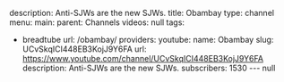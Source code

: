 description: Anti-SJWs are the new SJWs.
title: Obambay
type: channel
menu:
  main:
    parent: Channels
videos: null
tags:
- breadtube
url: /obambay/
providers:
  youtube:
    name: Obambay
    slug: UCvSkqICI448EB3KojJ9Y6FA
    url: https://www.youtube.com/channel/UCvSkqICI448EB3KojJ9Y6FA
    description: Anti-SJWs are the new SJWs.
    subscribers: 1530
--- null
